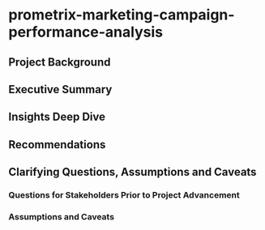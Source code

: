 # prometrix-marketing-campaign-performance-analysis

## Project Background 

## Executive Summary

## Insights Deep Dive

## Recommendations 

## Clarifying Questions, Assumptions and Caveats

### Questions for Stakeholders Prior to Project Advancement

### Assumptions and Caveats

